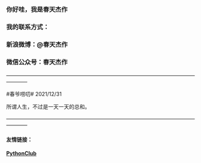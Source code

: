 ### 你好哇，我是春天杰作
### 我的联系方式：
### 新浪微博：@春天杰作  
### 微信公众号：春天杰作  

————————————————————————————————————————

\#春爷唠叨\# 2021/12/31

所谓人生，不过是一天一天的总和。

————————————————————————————————————————

#### 友情链接：
#### [PythonClub](http://www.pythonclub.net/)
